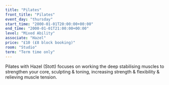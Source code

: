 ```yaml
---
title: "Pilates"
front_title: "Pilates"
event_day: "thursday"
start_time: "2000-01-01T20:00:00+00:00"
end_time: "2000-01-01T21:00:00+00:00"
level: "Mixed Ability"
associate: "Hazel"
price: "£10 (£8 block booking)"
room: "Studio"
term: "Term time only"
---
```


Pilates with Hazel (Stott) focuses on working the deep stabilising muscles to strengthen your core, sculpting & toning, increasing strength & flexibility & relieving muscle tension.